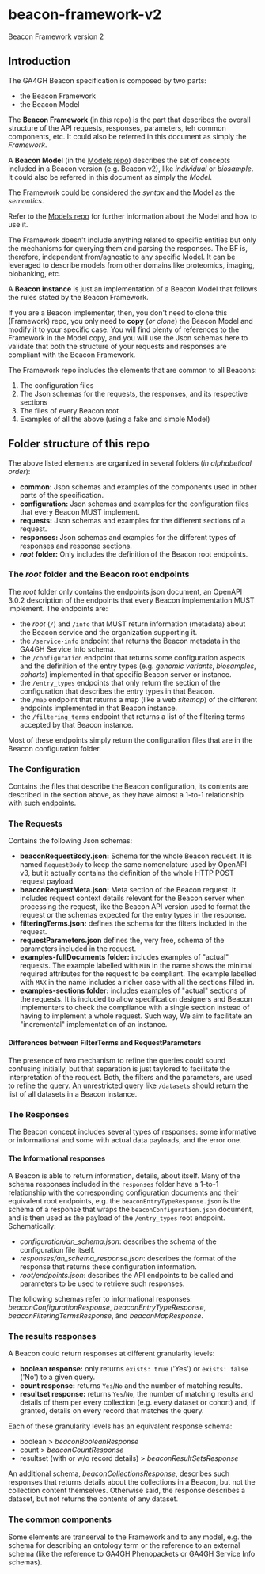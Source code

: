 # beacon-framework-v2
Beacon Framework version 2

## Introduction
The GA4GH Beacon specification is composed by two parts:

* the Beacon Framework
* the Beacon Model

The **Beacon Framework** (in *this* repo) is the part that describes the overall structure of the API requests, responses, parameters, teh common components, etc. It could also be referred in this document as simply the *Framework*.

A **Beacon Model** (in the [Models repo](https://github.com/ga4gh-beacon/beacon-v2-Models)) describes the set of concepts included in a Beacon version (e.g. Beacon v2), like *individual* or *biosample*. It could also be referred in this document as simply the *Model*.

The Framework could be considered the *syntax* and the Model as the *semantics*. 

Refer to the [Models repo](https://github.com/ga4gh-beacon/beacon-v2-Models) for further information about the Model and how to use it.

The Framework doesn't include anything related to specific entities but only the mechanisms for querying them and parsing the responses. 
The BF is, therefore, independent from/agnostic to any specific Model. It can be leveraged to describe models from other domains like proteomics, imaging, biobanking, etc.

A **Beacon instance** is just an implementation of a Beacon Model that follows the rules stated by the Beacon Framework.

If you are a Beacon implementer, then, you don't need to clone this (Framework) repo, you only need to **copy** (*or clone*) the Beacon Model and modify it to your specific case. You will find plenty of references to the Framework in the Model copy, and you will use the Json schemas here to validate that both the structure of your requests and responses are compliant with the Beacon Framework.

The Framework repo includes the elements that are common to all Beacons:

1. The configuration files
2. The Json schemas for the requests, the responses, and its respective sections
3. The files of every Beacon root
4. Examples of all the above (using a fake and simple Model)

## Folder structure of this repo
The above listed elements are organized in several folders (*in alphabetical order*):

* **common:** Json schemas and examples of the components used in other parts of the specification.
* **configuration:** Json schemas and examples for the configuration files that every Beacon MUST implement.
* **requests:** Json schemas and examples for the different sections of a request.
* **responses:** Json schemas and examples for the different types of responses and response sections.
* ***root* folder:** Only includes the definition of the Beacon root endpoints.

### The *root* folder and the Beacon root endpoints
The *root* folder only contains the endpoints.json document, an OpenAPI 3.0.2 description of the endpoints that every Beacon implementation MUST implement.
The endpoints are:
* the *root* (`/`) and `/info` that MUST return information (metadata) about the Beacon service and the organization supporting it.
* the `/service-info` endpoint that returns the Beacon metadata in the GA4GH Service Info schema.
* the `/configuration` endpoint that returns some configuration aspects and the definition of the entry types (e.g. *genomic variants*, *biosamples*, *cohorts*) implemented in that specific Beacon server or instance.
* the `/entry_types` endpoints that only return the section of the configuration that describes the entry types in that Beacon.
* the `/map` endpoint that returns a map (like a web *sitemap*) of the different endpoints implemented in that Beacon instance.
* the `/filtering_terms` endpoint that returns a list of the filtering terms accepted by that Beacon instance.

Most of these endpoints simply return the configuration files that are in the Beacon configuration folder.

### The Configuration 
Contains the files that describe the Beacon configuration, its contents are described in the section above, as they have almost a 1-to-1 relationship with such endpoints.

### The Requests 
Contains the following Json schemas:
* **beaconRequestBody.json:** Schema for the whole Beacon request. It is named `RequestBody` to keep the same nomenclature used by OpenAPI v3, but it actually contains the definition of the whole HTTP POST request payload.
* **beaconRequestMeta.json:** Meta section of the Beacon request. It includes request context details relevant for the Beacon server when processing the request, like the Beacon API version used to format the request or the schemas expected for the entry types in the response.
* **filteringTerms.json:** defines the schema for the filters included in the request.
* **requestParameters.json** defines the, very free, schema of the parameters included in the request.
* **examples-fullDocuments folder:** includes examples of "actual" requests. The example labelled with `MIN` in the name shows the minimal required attributes for the request to be compliant. The example labelled with `MAX` in the name includes a richer case with all the sections filled in.
* **examples-sections folder:** includes examples of "actual" sections of the requests. It is included to allow specification designers and Beacon implementers to check the compliance with a single section instead of having to implement a whole request. Such way, We aim to facilitate an "incremental" implementation of an instance.

#### Differences between FilterTerms and RequestParameters
The presence of two mechanism to refine the queries could sound confusing initially, but that separation is just taylored to facilitate the interpretation of the request.
Both, the filters and the parameters, are used to refine the query. An unrestricted query like `/datasets` should return the list of all datasets in a Beacon instance.

### The Responses
The Beacon concept includes several types of responses: some informative or informational and some with actual data payloads, and the error one. 

#### The Informational responses
A Beacon is able to return information, details, about itself. Many of the schema responses included in the `responses` folder have a 1-to-1 relationship with the corresponding configuration documents and their equivalent root endpoints, e.g. the `beaconEntryTypeResponse.json` is the schema of a response that wraps the `beaconConfiguration.json` document, and is then used as the payload of the `/entry_types` root endpoint. Schematically:
* *configuration/an_schema.json*: describes the schema of the configuration file itself.
* *responses/an_schema_response.json*: describes the format of the response that returns these configuration information.
* *root/endpoints.json*: describes the API endpoints to be called and parameters to be used to retrieve such responses.

The following schemas refer to informational responses: *beaconConfigurationResponse*, *beaconEntryTypeResponse*, *beaconFilteringTermsResponse*, ând *beaconMapResponse*.
 
### The results responses
A Beacon could return responses at different granularity levels:

* **boolean response:** only returns `exists: true` ('Yes') or `exists: false` ('No') to a given query.
* **count response:** returns `Yes`/`No` and the number of matching results.
* **resultset response:** returns `Yes`/`No`, the number of matching results and details of them per every collection (e.g. every dataset or cohort) and, if granted, details on every record that matches the query.

Each of these granularity levels has an equivalent response schema: 
* boolean > *beaconBooleanResponse*
* count > *beaconCountResponse*
* resultset (with or w/o record details) > *beaconResultSetsResponse*

An additional schema, *beaconCollectionsResponse*, describes such responses that returns details about the collections in a Beacon, but not the collection content themselves. Otherwise said, the response describes a dataset, but not returns the contents of any dataset.

### The common components
Some elements are transerval to the Framework and to any model, e.g. the schema for describing an ontology term or the reference to an external schema (like the reference to GA4GH Phenopackets or GA4GH Service Info schemas). 